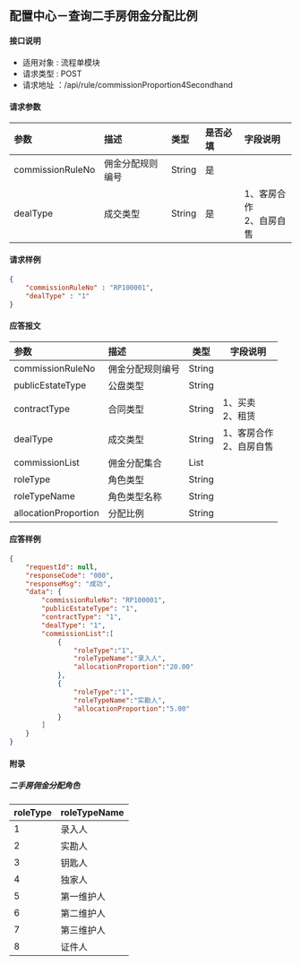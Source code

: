 ## 配置中心－查询二手房佣金分配比例

#### 接口说明
* 适用对象 : 流程单模块
* 请求类型 : POST
* 请求地址 ：/api/rule/commissionProportion4Secondhand

#### 请求参数

| 参数 | 描述 | 类型 | 是否必填 | 字段说明 |
|:----|:-----|:----|:-----|:----|
| commissionRuleNo | 佣金分配规则编号 | String | 是 |  |
| dealType | 成交类型 | String | 是 | 1、客房合作<br/>2、自房自售 |

#### 请求样例
```json
{
    "commissionRuleNo" : "RP100001",
    "dealType" : "1"
}
```

#### 应答报文
| 参数 | 描述 | 类型 | 字段说明 |
| :---- | :----- | ----- | ----- |
| commissionRuleNo | 佣金分配规则编号 | String |  |
| publicEstateType | 公盘类型 | String |  |
| contractType | 合同类型 | String | 1、买卖<br/>2、租赁 |
| dealType | 成交类型 | String | 1、客房合作<br/>2、自房自售 |
| commissionList | 佣金分配集合 | List |  |
| roleType | 角色类型 | String |  |
| roleTypeName | 角色类型名称 | String |  |
| allocationProportion | 分配比例 | String |  |

#### 应答样例
```json
{
    "requestId": null,
    "responseCode": "000",
    "responseMsg": "成功",
    "data": {
        "commissionRuleNo": "RP100001",
        "publicEstateType": "1",
        "contractType": "1",
        "dealType": "1",
        "commissionList":[
            {
                "roleType":"1",
                "roleTypeName":"录入人",
                "allocationProportion":"20.00"
            },
            {
                "roleType":"1",
                "roleTypeName":"实勘人",
                "allocationProportion":"5.00"
            }
        ]
    }
}
```

#### 附录 
##### 二手房佣金分配角色
| roleType | roleTypeName |
| :---- | :----- |
| 1 | 录入人 |
| 2 | 实勘人 |
| 3 | 钥匙人 |
| 4 | 独家人 |
| 5 | 第一维护人 |
| 6 | 第二维护人 |
| 7 | 第三维护人 |
| 8 | 证件人 |